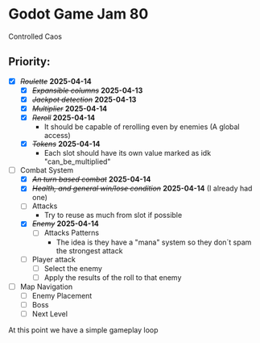 # Godot Game Jam 80
Controlled Caos

## Priority:

+ [X] ~~*Roulette*~~ **2025-04-14**
	+ [X] ~~*Expansible columns*~~ **2025-04-13**
	+ [X] ~~*Jackpot detection*~~ **2025-04-13**
	+ [X] ~~*Multiplier*~~ **2025-04-14**
	+ [X] ~~*Reroll*~~ **2025-04-14**
		* It should be capable of rerolling even by enemies (A global access)
	+ [X] ~~*Tokens*~~ **2025-04-14**
		* Each slot should have its own value marked as idk "can_be_multiplied"
+ [ ] Combat System
	* [X] ~~*An turn based combat*~~ **2025-04-14**
	+ [X] ~~*Health, and general win/lose condition*~~ **2025-04-14** (I already had one)
	+ [ ] Attacks
		* Try to reuse as much from slot if possible
	+ [X] ~~*Enemy*~~ **2025-04-14**
		+ [ ] Attacks Patterns
			* The idea is they have a "mana" system so they don´t spam the strongest attack
	+ [ ] Player attack
		+ [ ] Select the enemy
		+ [ ] Apply the results of the roll to that enemy
+ [ ] Map Navigation
	+ [ ] Enemy Placement
	+ [ ] Boss 
	+ [ ] Next Level

At this point we have a simple gameplay loop


